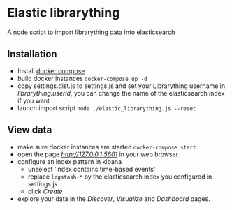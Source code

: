# Elastic librarything

A node script to import librarything data into elasticsearch

## Installation

* Install [docker compose](https://docs.docker.com/compose/install/)
* build docker instances `docker-compose up -d`
* copy settings.dist.js to settings.js and set your Librarything username in *librarything.userid*, you can change the name of the elasticsearch index if you want
* launch import script `node ./elastic_librarything.js --reset`

## View data

* make sure docker instances are started `docker-compose start`
* open the page *http://127.0.0.1:5601* in your web browser 
* configure an index pattern in kibana
  * unselect 'index contains time-based events'
  * replace `logstash-*` by the elasticsearch.index you configured in settings.js 
  * click *Create*
* explore your data in the *Discover*, *Visualize* and *Dashboard* pages.
